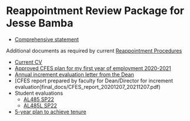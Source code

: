# Reappointment Review Package for Jesse Bamba

* [Comprehensive statement](final_docs/ComprehensiveStatement4.pdf)

Additional documents as required by current [Reappointment Procedures](REAPPOINTMENT_PROCEDURES.pdf)

* [Current CV](final_docs/CV2023.pdf)
* [Approved CFES plan for my  first year of employment 2020-2021](final_docs/CFES_2020_2021.pdf)
* [Annual increment evaluation letter from the Dean](final_docs/Annual_increment_2020-2021.pdf)
* [CFES report prepared by faculty for Dean/Director for increment evaluation]final_docs/CFES_report_20201207_20211207.pdf)
* Student evaluations
    * [AL485 SP22](final_docs/AL485_SP22)
    * [AL485L SP22](final_docs/AL485L_SP22)
* [5-year plan to achieve tenure](final_docs/5_year_plan.pdf)
